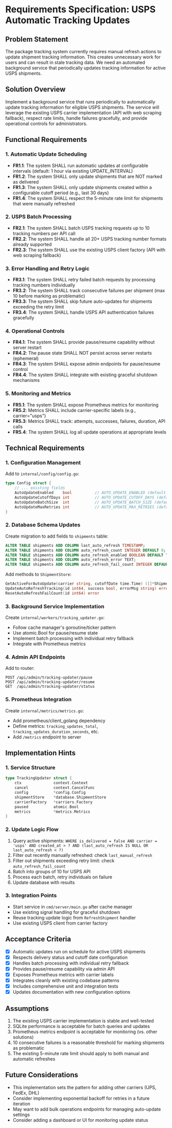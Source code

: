 # Requirements Specification: USPS Automatic Tracking Updates

## Problem Statement
The package tracking system currently requires manual refresh actions to update shipment tracking information. This creates unnecessary work for users and can result in stale tracking data. We need an automated background service that periodically updates tracking information for active USPS shipments.

## Solution Overview
Implement a background service that runs periodically to automatically update tracking information for eligible USPS shipments. The service will leverage the existing USPS carrier implementation (API with web scraping fallback), respect rate limits, handle failures gracefully, and provide operational controls for administrators.

## Functional Requirements

### 1. Automatic Update Scheduling
- **FR1.1**: The system SHALL run automatic updates at configurable intervals (default: 1 hour via existing UPDATE_INTERVAL)
- **FR1.2**: The system SHALL only update shipments that are NOT marked as delivered
- **FR1.3**: The system SHALL only update shipments created within a configurable cutoff period (e.g., last 30 days)
- **FR1.4**: The system SHALL respect the 5-minute rate limit for shipments that were manually refreshed

### 2. USPS Batch Processing
- **FR2.1**: The system SHALL batch USPS tracking requests up to 10 tracking numbers per API call
- **FR2.2**: The system SHALL handle all 20+ USPS tracking number formats already supported
- **FR2.3**: The system SHALL use the existing USPS client factory (API with web scraping fallback)

### 3. Error Handling and Retry Logic
- **FR3.1**: The system SHALL retry failed batch requests by processing tracking numbers individually
- **FR3.2**: The system SHALL track consecutive failures per shipment (max 10 before marking as problematic)
- **FR3.3**: The system SHALL skip future auto-updates for shipments exceeding the retry limit
- **FR3.4**: The system SHALL handle USPS API authentication failures gracefully

### 4. Operational Controls
- **FR4.1**: The system SHALL provide pause/resume capability without server restart
- **FR4.2**: The pause state SHALL NOT persist across server restarts (ephemeral)
- **FR4.3**: The system SHALL expose admin endpoints for pause/resume control
- **FR4.4**: The system SHALL integrate with existing graceful shutdown mechanisms

### 5. Monitoring and Metrics
- **FR5.1**: The system SHALL expose Prometheus metrics for monitoring
- **FR5.2**: Metrics SHALL include carrier-specific labels (e.g., carrier="usps")
- **FR5.3**: Metrics SHALL track: attempts, successes, failures, duration, API calls
- **FR5.4**: The system SHALL log all update operations at appropriate levels

## Technical Requirements

### 1. Configuration Management
Add to `internal/config/config.go`:
```go
type Config struct {
    // ... existing fields
    AutoUpdateEnabled    bool          // AUTO_UPDATE_ENABLED (default: true)
    AutoUpdateCutoffDays int           // AUTO_UPDATE_CUTOFF_DAYS (default: 30)
    AutoUpdateBatchSize  int           // AUTO_UPDATE_BATCH_SIZE (default: 10, max: 10 for USPS)
    AutoUpdateMaxRetries int           // AUTO_UPDATE_MAX_RETRIES (default: 10)
}
```

### 2. Database Schema Updates
Create migration to add fields to `shipments` table:
```sql
ALTER TABLE shipments ADD COLUMN last_auto_refresh TIMESTAMP;
ALTER TABLE shipments ADD COLUMN auto_refresh_count INTEGER DEFAULT 0;
ALTER TABLE shipments ADD COLUMN auto_refresh_enabled BOOLEAN DEFAULT TRUE;
ALTER TABLE shipments ADD COLUMN auto_refresh_error TEXT;
ALTER TABLE shipments ADD COLUMN auto_refresh_fail_count INTEGER DEFAULT 0;
```

Add methods to `ShipmentStore`:
```go
GetActiveForAutoUpdate(carrier string, cutoffDate time.Time) ([]*Shipment, error)
UpdateAutoRefreshTracking(id int64, success bool, errorMsg string) error
ResetAutoRefreshFailCount(id int64) error
```

### 3. Background Service Implementation
Create `internal/workers/tracking_updater.go`:
- Follow cache manager's goroutine/ticker pattern
- Use atomic.Bool for pause/resume state
- Implement batch processing with individual retry fallback
- Integrate with Prometheus metrics

### 4. Admin API Endpoints
Add to router:
```
POST /api/admin/tracking-updater/pause
POST /api/admin/tracking-updater/resume
GET  /api/admin/tracking-updater/status
```

### 5. Prometheus Integration
Create `internal/metrics/metrics.go`:
- Add prometheus/client_golang dependency
- Define metrics: `tracking_updates_total`, `tracking_updates_duration_seconds`, etc.
- Add `/metrics` endpoint to server

## Implementation Hints

### 1. Service Structure
```go
type TrackingUpdater struct {
    ctx              context.Context
    cancel           context.CancelFunc
    config           *config.Config
    shipmentStore    *database.ShipmentStore
    carrierFactory   *carriers.Factory
    paused           atomic.Bool
    metrics          *metrics.Metrics
}
```

### 2. Update Logic Flow
1. Query active shipments: `WHERE is_delivered = false AND carrier = 'usps' AND created_at > ? AND (last_auto_refresh IS NULL OR last_auto_refresh < ?)`
2. Filter out recently manually refreshed: check `last_manual_refresh`
3. Filter out shipments exceeding retry limit: check `auto_refresh_fail_count`
4. Batch into groups of 10 for USPS API
5. Process each batch, retry individuals on failure
6. Update database with results

### 3. Integration Points
- Start service in `cmd/server/main.go` after cache manager
- Use existing signal handling for graceful shutdown
- Reuse tracking update logic from `RefreshShipment` handler
- Use existing USPS client from carrier factory

## Acceptance Criteria
- [x] Automatic updates run on schedule for active USPS shipments
- [x] Respects delivery status and cutoff date configuration
- [x] Handles batch processing with individual retry fallback
- [x] Provides pause/resume capability via admin API
- [x] Exposes Prometheus metrics with carrier labels
- [x] Integrates cleanly with existing codebase patterns
- [x] Includes comprehensive unit and integration tests
- [x] Updates documentation with new configuration options

## Assumptions
1. The existing USPS carrier implementation is stable and well-tested
2. SQLite performance is acceptable for batch queries and updates
3. Prometheus metrics endpoint is acceptable for monitoring (vs. other solutions)
4. 10 consecutive failures is a reasonable threshold for marking shipments as problematic
5. The existing 5-minute rate limit should apply to both manual and automatic refreshes

## Future Considerations
- This implementation sets the pattern for adding other carriers (UPS, FedEx, DHL)
- Consider implementing exponential backoff for retries in a future iteration
- May want to add bulk operations endpoints for managing auto-update settings
- Consider adding a dashboard or UI for monitoring update status